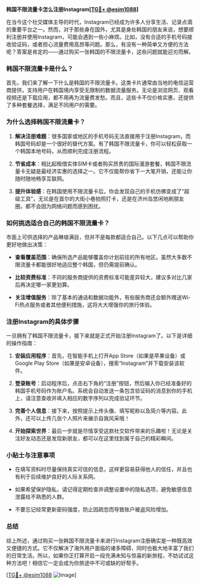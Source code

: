 **韩国不限流量卡怎么注册Instagram[[TG💪+ @esim1088](https://t.me/s/esim1088)]**

在当今这个社交媒体主导的时代，Instagram已经成为许多人分享生活、记录点滴的重要平台之一。然而，对于那些身在国外，尤其是身处韩国的朋友来说，想要顺利注册并使用Instagram，可能会遇到一些小麻烦。比如，没有合适的手机号码接收验证码，或者担心流量费用高昂等问题。那么，有没有一种简单又方便的方法呢？答案是肯定的——通过购买一张韩国的不限流量卡，这些问题就能迎刃而解。

### 韩国不限流量卡是什么？

首先，我们来了解一下什么是韩国的不限流量卡。这类卡片通常由当地的电信运营商提供，支持用户在韩国境内享受无限制的数据流量服务。无论是浏览网页、观看视频还是下载应用，都不用再为流量费发愁。而且，这些卡不仅价格实惠，还提供了多种套餐选择，满足不同用户的需要。

### 为什么选择韩国不限流量卡？

1. **解决注册难题**：很多国家或地区的手机号码无法直接用于注册Instagram，而韩国号码却是一个很好的替代方案。有了韩国不限流量卡，你可以轻松获取一个韩国本地号码，从而顺利完成注册流程。
   
2. **节省成本**：相比起租借实体SIM卡或者购买昂贵的国际漫游套餐，韩国不限流量卡无疑是最经济实惠的选择之一。它不仅能帮你省下一大笔开销，还能让你随时随地畅享互联网。

3. **提升体验感**：在韩国使用不限流量卡后，你会发现自己的手机仿佛变成了“超级工具”，无论是在首尔的大街小巷拍照打卡，还是在济州岛悠闲地刷朋友圈，都不会因为网络问题而感到困扰。

### 如何挑选适合自己的韩国不限流量卡？

市面上可供选择的产品琳琅满目，但并不是每款都适合自己。以下几点可以帮助你更好地做出决策：

- **查看覆盖范围**：确保所选产品能够覆盖你计划前往的所有地区。虽然大多数不限流量卡都能很好地适应整个韩国，但仍需提前确认。
  
- **比较资费标准**：不同的服务商提供的资费标准可能差异较大，建议多对比几家后再决定哪一家更划算。
  
- **关注增值服务**：除了基本的通话和数据功能外，有些服务商还会额外赠送Wi-Fi热点服务或者其他便利措施，这将大大增强你的旅行体验。

### 注册Instagram的具体步骤

一旦拥有了韩国不限流量卡，接下来就是正式开始注册Instagram了。以下是详细的操作指南：

1. **安装应用程序**：首先，在智能手机上打开App Store（如果是苹果设备）或Google Play Store（如果是安卓设备），搜索“Instagram”并下载安装该软件。
   
2. **登录账号**：启动程序后，点击右下角的“注册”按钮，然后输入你已经准备好的韩国手机号码作为账户名。系统会自动发送一条包含验证码的消息到你的手机上，请注意查收并填入相应的数字序列以完成验证环节。

3. **完善个人信息**：接下来，按照提示上传头像、填写昵称以及简介等内容。此外，还可以上传几张个人照片来展示自我风采哦！

4. **开始探索世界**：最后一步就是尽情享受这款社交软件带来的乐趣啦！无论是关注好友动态还是发现新朋友，都可以在这里找到属于自己的精彩瞬间。

### 小贴士与注意事项

- 在填写资料时尽量保持真实可信的信息，这样更容易获得他人的信任，并且也有利于后续维护良好的人际关系网。
  
- 如果希望保护隐私，请记得定期检查并调整设置中的隐私选项，避免敏感信息泄露给不熟悉的人群。
  
- 不要忘记经常更新密码强度，防止因疏忽而导致账户被盗风险增加。

### 总结

综上所述，通过购买一张韩国不限流量卡来进行Instagram注册确实是一种既高效又便捷的方式。它不仅解决了海外用户面临的诸多障碍，同时也极大地丰富了我们的日常生活。所以，如果你正打算开启一段充满未知与惊喜的新旅程，不妨试试这种方法吧！相信它一定会成为你旅途中不可或缺的好帮手。

[[TG💪+ @esim1088](https://t.me/s/esim1088) ![Image](https://i.postimg.cc/4NQfJmqS/Snipaste-2025-05-13-00-14-12.png)]